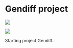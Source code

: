 # Gendiff project

<a href="https://codeclimate.com/github/integralik/php-project-lvl2/maintainability"><img src="https://api.codeclimate.com/v1/badges/9d1031da30e7eb30c490/maintainability" /></a>

<img src="https://github.com/integralik/php-project-lvl2/workflows/PHP%20Project%20Level1%20CI/badge.svg">

Starting project Gendiff.